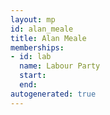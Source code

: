 ```yaml
---
layout: mp
id: alan_meale
title: Alan Meale
memberships:
- id: lab
  name: Labour Party
  start: 
  end: 
autogenerated: true
---
```

